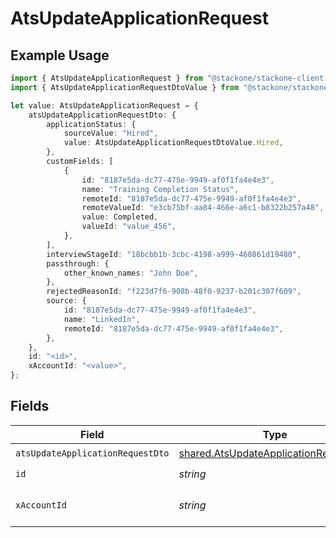 # AtsUpdateApplicationRequest

## Example Usage

```typescript
import { AtsUpdateApplicationRequest } from "@stackone/stackone-client-ts/sdk/models/operations";
import { AtsUpdateApplicationRequestDtoValue } from "@stackone/stackone-client-ts/sdk/models/shared";

let value: AtsUpdateApplicationRequest = {
    atsUpdateApplicationRequestDto: {
        applicationStatus: {
            sourceValue: "Hired",
            value: AtsUpdateApplicationRequestDtoValue.Hired,
        },
        customFields: [
            {
                id: "8187e5da-dc77-475e-9949-af0f1fa4e4e3",
                name: "Training Completion Status",
                remoteId: "8187e5da-dc77-475e-9949-af0f1fa4e4e3",
                remoteValueId: "e3cb75bf-aa84-466e-a6c1-b8322b257a48",
                value: Completed,
                valueId: "value_456",
            },
        ],
        interviewStageId: "18bcbb1b-3cbc-4198-a999-460861d19480",
        passthrough: {
            other_known_names: "John Doe",
        },
        rejectedReasonId: "f223d7f6-908b-48f0-9237-b201c307f609",
        source: {
            id: "8187e5da-dc77-475e-9949-af0f1fa4e4e3",
            name: "LinkedIn",
            remoteId: "8187e5da-dc77-475e-9949-af0f1fa4e4e3",
        },
    },
    id: "<id>",
    xAccountId: "<value>",
};
```

## Fields

| Field                                                                                                 | Type                                                                                                  | Required                                                                                              | Description                                                                                           |
| ----------------------------------------------------------------------------------------------------- | ----------------------------------------------------------------------------------------------------- | ----------------------------------------------------------------------------------------------------- | ----------------------------------------------------------------------------------------------------- |
| `atsUpdateApplicationRequestDto`                                                                      | [shared.AtsUpdateApplicationRequestDto](../../../sdk/models/shared/atsupdateapplicationrequestdto.md) | :heavy_check_mark:                                                                                    | N/A                                                                                                   |
| `id`                                                                                                  | *string*                                                                                              | :heavy_check_mark:                                                                                    | N/A                                                                                                   |
| `xAccountId`                                                                                          | *string*                                                                                              | :heavy_check_mark:                                                                                    | The account identifier                                                                                |